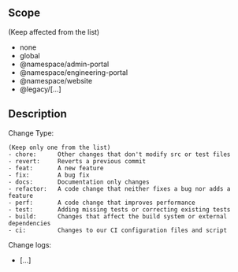 ## Scope

(Keep affected from the list)

- none
- global
- @namespace/admin-portal
- @namespace/engineering-portal
- @namespace/website
- @legacy/[...]

## Description

Change Type:

```
(Keep only one from the list)
- chore:      Other changes that don't modify src or test files
- revert:     Reverts a previous commit
- feat:       A new feature
- fix:        A bug fix
- docs:       Documentation only changes
- refactor:   A code change that neither fixes a bug nor adds a feature
- perf:       A code change that improves performance
- test:       Adding missing tests or correcting existing tests
- build:      Changes that affect the build system or external dependencies
- ci:         Changes to our CI configuration files and script
```

Change logs:

- [...]
